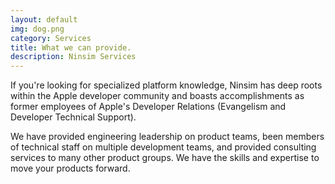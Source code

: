 ```yaml
---
layout: default
img: dog.png
category: Services
title: What we can provide.
description: Ninsim Services
---
```

If you're looking for specialized platform knowledge, Ninsim has deep roots within the Apple developer community and boasts accomplishments as former employees of Apple's Developer Relations (Evangelism and Developer Technical Support). 

We have provided engineering leadership on product teams, been members of technical staff on multiple development teams, and provided consulting services to many other product groups. We have the skills and expertise to move your products forward.